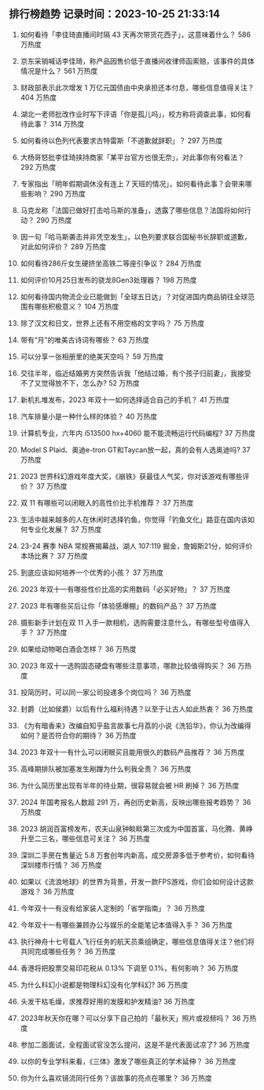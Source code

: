
## 排行榜趋势 记录时间：2023-10-25 21:33:14
  
  1. 如何看待「李佳琦直播间时隔 43 天再次带货花西子」，这意味着什么？ 586 万热度
    
  2. 京东采销喊话李佳琦，称产品因售价低于直播间收律师函索赔，该事件的具体情况是什么？ 561 万热度
    
  3. 财政部表示此次增发 1 万亿元国债由中央承担还本付息，哪些信息值得关注？ 404 万热度
    
  4. 湖北一老师批改作业时写下评语「你是孤儿吗」，校方称将调查此事，如何看待此事？ 314 万热度
    
  5. 如何看待以色列代表要求古特雷斯「不道歉就辞职」？ 297 万热度
    
  6. 大杨哥怒批李佳琦挟持商家「某平台官方也很无奈」，对此事你有何看法？ 292 万热度
    
  7. 专家指出「明年假期调休没有连上 7 天班的情况」，如何看待此事？会带来哪些影响？ 290 万热度
    
  8. 马克龙称「法国已做好打击哈马斯的准备」，透露了哪些信息？法国将如何行动？ 290 万热度
    
  9. 因一句「哈马斯袭击并非凭空发生」，以色列要求联合国秘书长辞职或道歉，对此如何评价？ 289 万热度
    
  10. 如何看待286斤女生硬挤坐高铁二等座引争议？ 284 万热度
    
  11. 如何评价10月25日发布的骁龙8Gen3处理器？ 198 万热度
    
  12. 如何看待国内物流企业已能做到「全球五日达」？对促进国内商品销往全球范围有哪些积极意义？ 104 万热度
    
  13. 除了汉文和日文，世界上还有不用空格的文字吗？ 75 万热度
    
  14. 带有“月”的唯美古诗词有哪些？ 63 万热度
    
  15. 可以分享一张相册里的绝美天空吗？ 59 万热度
    
  16. 交往半年，临近结婚男方突然告诉我「他结过婚，有个孩子归前妻」，我接受不了又觉得放不下，怎么办? 52 万热度
    
  17. 新机扎堆发布，2023 年双十一如何选择适合自己的手机？ 41 万热度
    
  18. 汽车排量小是一种什么样的体验？ 40 万热度
    
  19. 计算机专业，六年内 i513500 hx+4060 能不能流畅运行代码编程? 37 万热度
    
  20. Model S Plaid、奥迪e-tron GT和Taycan放一起，真的会有人选奥迪吗? 37 万热度
    
  21. 2023 世界科幻游戏年度大奖，《崩铁》获最佳人气奖，你对该游戏有哪些评价？ 37 万热度
    
  22. 双 11 有哪些可以闭眼入的高性价比手机推荐？ 37 万热度
    
  23. 生活中越来越多的人在休闲时选择钓鱼，你觉得「钓鱼文化」路亚在国内该如何专业化发展？ 37 万热度
    
  24. 23-24 赛季 NBA 常规赛揭幕战，湖人 107:119 掘金，詹姆斯21分，如何评价本场比赛？ 37 万热度
    
  25. 到底应该如何培养一个优秀的小孩？ 37 万热度
    
  26. 2023 年双十一有哪些性价比高的实用数码「必买好物」？ 37 万热度
    
  27. 2023 年有哪些买后让你「体验感爆棚」的数码产品？ 37 万热度
    
  28. 摄影新手计划在双 11 入手一款相机，选购需要注意什么，有哪些型号值得入手？ 37 万热度
    
  29. 如果给动物喝白酒会怎样？ 36 万热度
    
  30. 2023 年双十一选购固态硬盘有哪些注意事项，哪款比较值得购买？ 36 万热度
    
  31. 投简历时，可以同一家公司投递多个岗位吗？ 36 万热度
    
  32. 封爵（比如侯爵）以后有什么福利待遇？以至于让古人如此热衷？ 36 万热度
    
  33. 《为有暗香来》改编自知乎盐言故事七月荔的小说《洗铅华》，你认为改编得如何？是否符合你的期待？ 36 万热度
    
  34. 2023 年双十一有什么可以闭眼买且能用很久的数码产品推荐？ 36 万热度
    
  35. 高峰期排队被加塞发生剐蹭为什么判我全责？ 36 万热度
    
  36. 为什么简历里出现有半年的待业期，很容易就会被 HR 刷掉？ 36 万热度
    
  37. 2024 年国考报名人数超 291 万，再创历史新高，反映出哪些报考趋势？ 36 万热度
    
  38. 2023 胡润百富榜发布，农夫山泉钟睒睒第三次成为中国首富，马化腾、黄峥升至二三名，哪些信息可关注？ 36 万热度
    
  39. 深圳二手房在售量近 5.8 万套创年内新高，成交房源多低于参考价，如何看待深圳楼市行情？ 36 万热度
    
  40. 如果以《流浪地球》的世界为背景，开发一款FPS游戏，你们会如何设计这款游戏？ 36 万热度
    
  41. 今年双十一有没有给家装人定制的「省学指南」？ 36 万热度
    
  42. 今年双十一有哪些兼顾办公与娱乐的全能笔记本值得入手？ 36 万热度
    
  43. 执行神舟十七号载人飞行任务的航天员乘组确定，哪些信息值得关注？他们将共同完成哪些任务？ 36 万热度
    
  44. 香港将把股票交易印花税从 0.13% 下调至 0.1%，有何影响？ 36 万热度
    
  45. 为什么科幻小说都是物理科幻没有化学科幻? 36 万热度
    
  46. 头发干枯毛燥，求推荐好用的发膜和护发精油? 36 万热度
    
  47. 2023年秋天你在哪？可以分享下自己拍的「最秋天」照片或视频吗？ 36 万热度
    
  48. 参加二面面试，全程面试官没怎么提问，这是不是代表面试凉了? 36 万热度
    
  49. 以你的专业学科来看，《三体》激发了哪些真正的学术延伸？ 36 万热度
    
  50. 你为什么喜欢镜流同行任务？该故事的亮点在哪里？ 36 万热度
    